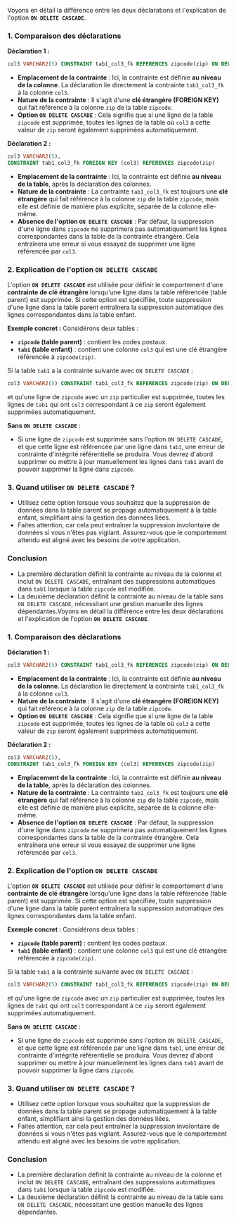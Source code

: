 Voyons en détail la différence entre les deux déclarations et l'explication de l'option **`ON DELETE CASCADE`**.

### 1. Comparaison des déclarations

**Déclaration 1 :**
```sql
col3 VARCHAR2(5) CONSTRAINT tab1_col3_fk REFERENCES zipcode(zip) ON DELETE CASCADE
```
- **Emplacement de la contrainte** : Ici, la contrainte est définie **au niveau de la colonne**. La déclaration lie directement la contrainte `tab1_col3_fk` à la colonne `col3`.
- **Nature de la contrainte** : Il s'agit d'une **clé étrangère (FOREIGN KEY)** qui fait référence à la colonne `zip` de la table `zipcode`.
- **Option `ON DELETE CASCADE`** : Cela signifie que si une ligne de la table `zipcode` est supprimée, toutes les lignes de la table où `col3` a cette valeur de `zip` seront également supprimées automatiquement.

**Déclaration 2 :**
```sql
col3 VARCHAR2(5),
CONSTRAINT tab1_col3_fk FOREIGN KEY (col3) REFERENCES zipcode(zip)
```
- **Emplacement de la contrainte** : Ici, la contrainte est définie **au niveau de la table**, après la déclaration des colonnes.
- **Nature de la contrainte** : La contrainte `tab1_col3_fk` est toujours une **clé étrangère** qui fait référence à la colonne `zip` de la table `zipcode`, mais elle est définie de manière plus explicite, séparée de la colonne elle-même.
- **Absence de l'option `ON DELETE CASCADE`** : Par défaut, la suppression d'une ligne dans `zipcode` ne supprimera pas automatiquement les lignes correspondantes dans la table de la contrainte étrangère. Cela entraînera une erreur si vous essayez de supprimer une ligne référencée par `col3`.

### 2. Explication de l'option `ON DELETE CASCADE`
L'option **`ON DELETE CASCADE`** est utilisée pour définir le comportement d'une **contrainte de clé étrangère** lorsqu'une ligne dans la table référencée (table parent) est supprimée. Si cette option est spécifiée, toute suppression d'une ligne dans la table parent entraînera la suppression automatique des lignes correspondantes dans la table enfant.

**Exemple concret :**
Considérons deux tables :
- **`zipcode` (table parent)** : contient les codes postaux.
- **`tab1` (table enfant)** : contient une colonne `col3` qui est une clé étrangère référencée à `zipcode(zip)`.

Si la table `tab1` a la contrainte suivante avec `ON DELETE CASCADE` :
```sql
col3 VARCHAR2(5) CONSTRAINT tab1_col3_fk REFERENCES zipcode(zip) ON DELETE CASCADE
```
et qu'une ligne de `zipcode` avec un `zip` particulier est supprimée, toutes les lignes de `tab1` qui ont `col3` correspondant à ce `zip` seront également supprimées automatiquement.

**Sans `ON DELETE CASCADE`** :
- Si une ligne de `zipcode` est supprimée sans l'option `ON DELETE CASCADE`, et que cette ligne est référencée par une ligne dans `tab1`, une erreur de contrainte d'intégrité référentielle se produira. Vous devrez d'abord supprimer ou mettre à jour manuellement les lignes dans `tab1` avant de pouvoir supprimer la ligne dans `zipcode`.

### 3. Quand utiliser `ON DELETE CASCADE` ?
- Utilisez cette option lorsque vous souhaitez que la suppression de données dans la table parent se propage automatiquement à la table enfant, simplifiant ainsi la gestion des données liées.
- Faites attention, car cela peut entraîner la suppression involontaire de données si vous n'êtes pas vigilant. Assurez-vous que le comportement attendu est aligné avec les besoins de votre application.

### Conclusion
- La première déclaration définit la contrainte au niveau de la colonne et inclut `ON DELETE CASCADE`, entraînant des suppressions automatiques dans `tab1` lorsque la table `zipcode` est modifiée.
- La deuxième déclaration définit la contrainte au niveau de la table sans `ON DELETE CASCADE`, nécessitant une gestion manuelle des lignes dépendantes.Voyons en détail la différence entre les deux déclarations et l'explication de l'option **`ON DELETE CASCADE`**.

### 1. Comparaison des déclarations

**Déclaration 1 :**
```sql
col3 VARCHAR2(5) CONSTRAINT tab1_col3_fk REFERENCES zipcode(zip) ON DELETE CASCADE
```
- **Emplacement de la contrainte** : Ici, la contrainte est définie **au niveau de la colonne**. La déclaration lie directement la contrainte `tab1_col3_fk` à la colonne `col3`.
- **Nature de la contrainte** : Il s'agit d'une **clé étrangère (FOREIGN KEY)** qui fait référence à la colonne `zip` de la table `zipcode`.
- **Option `ON DELETE CASCADE`** : Cela signifie que si une ligne de la table `zipcode` est supprimée, toutes les lignes de la table où `col3` a cette valeur de `zip` seront également supprimées automatiquement.

**Déclaration 2 :**
```sql
col3 VARCHAR2(5),
CONSTRAINT tab1_col3_fk FOREIGN KEY (col3) REFERENCES zipcode(zip)
```
- **Emplacement de la contrainte** : Ici, la contrainte est définie **au niveau de la table**, après la déclaration des colonnes.
- **Nature de la contrainte** : La contrainte `tab1_col3_fk` est toujours une **clé étrangère** qui fait référence à la colonne `zip` de la table `zipcode`, mais elle est définie de manière plus explicite, séparée de la colonne elle-même.
- **Absence de l'option `ON DELETE CASCADE`** : Par défaut, la suppression d'une ligne dans `zipcode` ne supprimera pas automatiquement les lignes correspondantes dans la table de la contrainte étrangère. Cela entraînera une erreur si vous essayez de supprimer une ligne référencée par `col3`.

### 2. Explication de l'option `ON DELETE CASCADE`
L'option **`ON DELETE CASCADE`** est utilisée pour définir le comportement d'une **contrainte de clé étrangère** lorsqu'une ligne dans la table référencée (table parent) est supprimée. Si cette option est spécifiée, toute suppression d'une ligne dans la table parent entraînera la suppression automatique des lignes correspondantes dans la table enfant.

**Exemple concret :**
Considérons deux tables :
- **`zipcode` (table parent)** : contient les codes postaux.
- **`tab1` (table enfant)** : contient une colonne `col3` qui est une clé étrangère référencée à `zipcode(zip)`.

Si la table `tab1` a la contrainte suivante avec `ON DELETE CASCADE` :
```sql
col3 VARCHAR2(5) CONSTRAINT tab1_col3_fk REFERENCES zipcode(zip) ON DELETE CASCADE
```
et qu'une ligne de `zipcode` avec un `zip` particulier est supprimée, toutes les lignes de `tab1` qui ont `col3` correspondant à ce `zip` seront également supprimées automatiquement.

**Sans `ON DELETE CASCADE`** :
- Si une ligne de `zipcode` est supprimée sans l'option `ON DELETE CASCADE`, et que cette ligne est référencée par une ligne dans `tab1`, une erreur de contrainte d'intégrité référentielle se produira. Vous devrez d'abord supprimer ou mettre à jour manuellement les lignes dans `tab1` avant de pouvoir supprimer la ligne dans `zipcode`.

### 3. Quand utiliser `ON DELETE CASCADE` ?
- Utilisez cette option lorsque vous souhaitez que la suppression de données dans la table parent se propage automatiquement à la table enfant, simplifiant ainsi la gestion des données liées.
- Faites attention, car cela peut entraîner la suppression involontaire de données si vous n'êtes pas vigilant. Assurez-vous que le comportement attendu est aligné avec les besoins de votre application.

### Conclusion
- La première déclaration définit la contrainte au niveau de la colonne et inclut `ON DELETE CASCADE`, entraînant des suppressions automatiques dans `tab1` lorsque la table `zipcode` est modifiée.
- La deuxième déclaration définit la contrainte au niveau de la table sans `ON DELETE CASCADE`, nécessitant une gestion manuelle des lignes dépendantes.